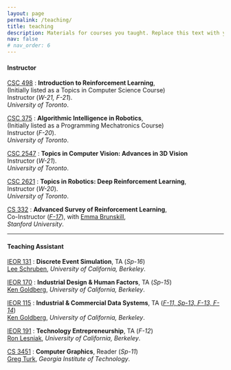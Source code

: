 ```yaml
---
layout: page
permalink: /teaching/
title: teaching
description: Materials for courses you taught. Replace this text with your description.
nav: false
# nav_order: 6
---
```


#### Instructor

[CSC 498](http://pair.toronto.edu/csc498-f21)
: **Introduction to Reinforcement Learning**,  
(Initially listed as a Topics in Computer Science Course)  
Instructor (_W-21, F-21_).  
_University of Toronto_.

[CSC 375](http://pair.toronto.edu/csc375-f20)
: **Algorithmic Intelligence in Robotics**,  
(Initially listed as a Programming Mechatronics Course)  
Instructor (_F-20_).  
_University of Toronto_.

[CSC 2547](http://pair.toronto.edu/csc2547-w21)
: **Topics in Computer Vision: Advances in 3D Vision**  
Instructor (_W-21_).  
_University of Toronto_.

[CSC 2621](http://pair.toronto.edu/csc2621-w20/#)
: **Topics in Robotics: Deep Reinforcement Learning**,  
Instructor (_W-20_).  
_University of Toronto_.

[CS 332](http://cs332.stanford.edu/#!index.md)
: **Advanced Survey of Reinforcement Learning**,  
Co-Instructor (_[F-17](http://web.stanford.edu/class/archive/cs/cs332/cs332.1182/#!index.md)_), with [Emma Brunskill](http://cs.stanford.edu/people/ebrun/),  
_Stanford University_.

---

#### Teaching Assistant

[IEOR 131](http://www.ieor.berkeley.edu/~ieor131/)
: **Discrete Event Simulation**, TA (_Sp-16_)  
 [Lee Schruben](http://www.ieor.berkeley.edu/~schruben/), _University of California, Berkeley_.

[IEOR 170](http://www.ieor.berkeley.edu/~ieor170/)
: **Industrial Design & Human Factors**, TA (_Sp-15_)  
 [Ken Goldberg](http://goldberg.berkeley.edu/), _University of California, Berkeley_.

[IEOR 115](http://www.ieor.berkeley.edu/~ieor115/)
: **Industrial & Commercial Data Systems**, TA (_[F-11, Sp-13, F-13, F-14](http://courses.ieor.berkeley.edu/ieor115/sample_project.html)_)  
 [Ken Goldberg](http://goldberg.berkeley.edu/), _University of California, Berkeley_.

[IEOR 191](http://www2.ieor.berkeley.edu/courses/ieor-191)
: **Technology Entrepreneurship**, TA (_F-12_)  
 [Ron Lesniak](http://ronlesniak.com/), _University of California, Berkeley_.

[CS 3451](http://www.cc.gatech.edu/graphics/courses.html)
: **Computer Graphics**, Reader (_Sp-11_)  
 [Greg Turk](http://www.cc.gatech.edu/~turk/), _Georgia Institute of Technology_.
